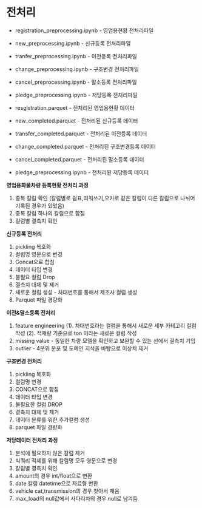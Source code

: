 # **전처리**

- registration_preprocessing.ipynb - 영업용현황 전처리파일  
- new_preprocessing.ipynb - 신규등록 전처리파일  
- tranfer_preprocessing.ipynb - 이전등록 전처리파일  
- change_preprocessing.ipynb - 구조변경 전처리파일  
- cancel_preprocessing.ipynb - 말소등록 전처리파일  
- pledge_preprocessing.ipynb - 저당등록 전처리파일

- resgistration.parquet - 전처리된 영업용현황 데이터  
- new_completed.parquet - 전처리된 신규등록 데이터  
- transfer_completed.parquet - 전처리된 이전등록 데이터  
- change_completed.parquet - 전처리된 구조변경등록 데이터  
- cancel_completed.parquet - 전처리된 말소등록 데이터
- pledge_preprocessing.ipynb - 전처리된 저당등록 데이터


**영업용화물차량 등록현황 전처리 과정**  
1. 중복 칼럼 확인 (칼럼별로 쉼표,띄워쓰기,오카로 같은 칼럼이 다른 칼럼으로 나뉘어 기록된 경우가 있었음)  
2. 중복 칼럼 하나의 칼럼으로 합침  
3. 컬럼별 결측치 확인  

**신규등록 전처리**  
1. pickling 복호화
2. 컬럼명 영문으로 변경
3. Concat으로 합침
4. 데이터 타입 변경
5. 불필요 컬럼 Drop
6. 결측치 대체 및 제거
7. 새로운 컬럼 생성 - 차대번호를 통해서 제조사 컬럼 생성
8. Parquet 파일 경량화
 
**이전&말소등록 전처리**  
1. feature engineering 
     (1). 차대번호라는 컬럼을 통해서 새로운 세부 카테고리 컬럼 작성
     (2). 적재량 기준으로 ton 이라는 새로운 컬럼 작성
2. missing value - 동일한 차량 모델을 확인하고 보완할 수 있는 선에서 결측치 기입
3. outlier - 4분위 분포 및 도메인 지식을 바탕으로 이상치 제거

**구조변경 전처리**  
1. pickling 복호화  
2. 컬럼명 변경  
3. CONCAT으로 합침  
4. 데이터 타입 변경  
5. 불필요한 컬럼 DROP  
6. 결측치 대체 및 제거  
7. 데이터 분류를 위한 추가컬럼 생성  
8. parquet 파일 경량화  

**저당데이터 전처리 과정**  
1. 분석에 필요하지 않은 칼럼 제거  
2. 빅쿼리 적제를 위해 칼럼명 모두 영문으로 변경  
3. 칼럼별 결측치 확인  
4. amount의 경우 int/float으로 변환  
5. date 칼럼 datetime으로 자료형 변환  
6. vehicle cat,transmission의 경우 찾아서 채움  
7. max_load의 null값에서 사다리차의 경우 null로 남겨둠

